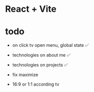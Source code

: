 # React + Vite

# todo
 - on click tv open menu, global state ✅
 - technologies on about me ✅
 - technologies on projects ✅

 - fix maximize
 - 16:9 or 1:1 according tv